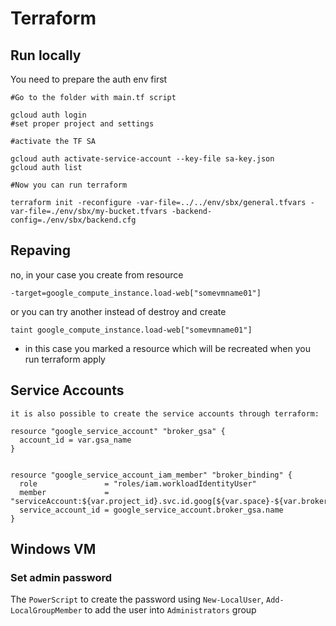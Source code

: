 # Terraform

## Run locally

You need to prepare the auth env first
```
#Go to the folder with main.tf script

gcloud auth login
#set proper project and settings

#activate the TF SA

gcloud auth activate-service-account --key-file sa-key.json
gcloud auth list

#Now you can run terraform

terraform init -reconfigure -var-file=../../env/sbx/general.tfvars -var-file=./env/sbx/my-bucket.tfvars -backend-config=./env/sbx/backend.cfg

```


## Repaving

no, in your case you create from resource

```
-target=google_compute_instance.load-web["somevmname01"]

``` 

or you can try another instead of destroy and create

```
taint google_compute_instance.load-web["somevmname01"] 

```
- in this case you marked a resource which will be recreated when you run terraform apply


## Service Accounts

```
it is also possible to create the service accounts through terraform:

resource "google_service_account" "broker_gsa" {
  account_id = var.gsa_name
}


resource "google_service_account_iam_member" "broker_binding" {
  role               = "roles/iam.workloadIdentityUser"
  member             = "serviceAccount:${var.project_id}.svc.id.goog[${var.space}-${var.broker_name}]"
  service_account_id = google_service_account.broker_gsa.name
}
```


## Windows VM

### Set admin password

The `PowerScript` to create the password using `New-LocalUser`, `Add-LocalGroupMember` to add the user into `Administrators` group

